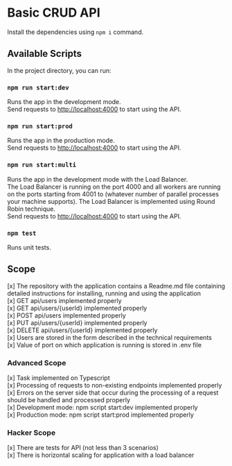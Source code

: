 # Basic CRUD API

Install the dependencies using `npm i` command.

## Available Scripts

In the project directory, you can run:

### `npm run start:dev`

Runs the app in the development mode.\
Send requests to [http://localhost:4000](http://localhost:4000) to start using the API.

### `npm run start:prod`

Runs the app in the production mode.\
Send requests to [http://localhost:4000](http://localhost:4000) to start using the API.

### `npm run start:multi`

Runs the app in the development mode with the Load Balancer.\
The Load Balancer is running on the port 4000 and all workers are running on the ports starting from 4001 to (whatever number of parallel processes your machine supports). The Load Balancer is implemented using Round Robin technique.\
Send requests to [http://localhost:4000](http://localhost:4000) to start using the API.

### `npm test`

Runs unit tests.

## Scope

[x] The repository with the application contains a Readme.md file containing detailed instructions for installing, running and using the application\
[x] GET api/users implemented properly\
[x] GET api/users/{userId} implemented properly\
[x] POST api/users implemented properly\
[x] PUT api/users/{userId} implemented properly\
[x] DELETE api/users/{userId} implemented properly\
[x] Users are stored in the form described in the technical requirements\
[x] Value of port on which application is running is stored in .env file
### Advanced Scope
[x] Task implemented on Typescript\
[x] Processing of requests to non-existing endpoints implemented properly\
[x] Errors on the server side that occur during the processing of a request should be handled and processed properly\
[x] Development mode: npm script start:dev implemented properly\
[x] Production mode: npm script start:prod implemented properly
### Hacker Scope
[x] There are tests for API (not less than 3 scenarios)\
[x] There is horizontal scaling for application with a load balancer